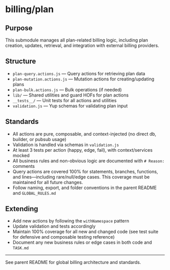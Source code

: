 # billing/plan

## Purpose
This submodule manages all plan-related billing logic, including plan creation, updates, retrieval, and integration with external billing providers.

## Structure
- `plan-query.actions.js` — Query actions for retrieving plan data
- `plan-mutation.actions.js` — Mutation actions for creating/updating plans
- `plan-bulk.actions.js` — Bulk operations (if needed)
- `lib/` — Shared utilities and guard HOFs for plan actions
- `__tests__/` — Unit tests for all actions and utilities
- `validation.js` — Yup schemas for validating plan input

## Standards
- All actions are pure, composable, and context-injected (no direct db, builder, or pubsub usage)
- Validation is handled via schemas in `validation.js`
- At least 3 tests per action (happy, edge, fail), with context/services mocked
- All business rules and non-obvious logic are documented with `# Reason:` comments
- Query actions are covered 100% for statements, branches, functions, and lines—including rare/null/edge cases. This coverage must be maintained for all future changes.
- Follow naming, export, and folder conventions in the parent README and `GLOBAL_RULES.md`

## Extending
- Add new actions by following the `withNamespace` pattern
- Update validation and tests accordingly
- Maintain 100% coverage for all new and changed code (see test suite for defensive and composable testing reference)
- Document any new business rules or edge cases in both code and `TASK.md`

---

See parent README for global billing architecture and standards. 